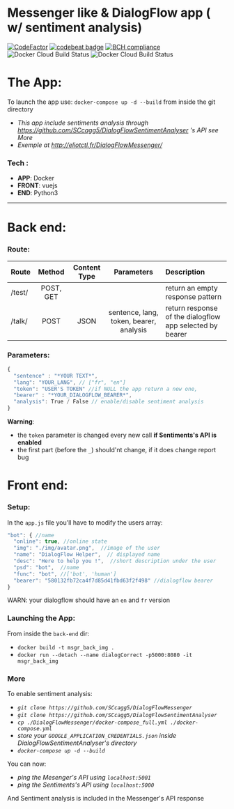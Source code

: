 # Messenger like & DialogFlow app ( w/ sentiment analysis)

[![CodeFactor](https://www.codefactor.io/repository/github/sccagg5/dialogflowmessenger/badge)](https://www.codefactor.io/repository/github/sccagg5/dialogflowmessenger)
[![codebeat badge](https://codebeat.co/badges/861fa6b1-def4-4b0f-98b4-79977d84bf33)](https://codebeat.co/projects/github-com-sccagg5-dialogflowmessenger-master)
[![BCH compliance](https://bettercodehub.com/edge/badge/SCcagg5/DialogFlowMessenger?branch=master)](https://bettercodehub.com/)
![Docker Cloud Build Status](https://img.shields.io/docker/cloud/build/eliotctl/dialogflowmessenger-frnt.svg?label=docker%20front-end)
![Docker Cloud Build Status](https://img.shields.io/docker/cloud/build/eliotctl/dialogflowmessenger-back.svg?label=docker%20back-end)

# The App:
To launch the app use: `docker-compose up -d --build` from inside the git directory

 * _This app include sentiments analysis through https://github.com/SCcagg5/DialogFlowSentimentAnalyser 's API see More_
 * _Exemple at http://eliotctl.fr/DialogFlowMessenger/_

### Tech :
 
  * **APP**: Docker
  * **FRONT**: vuejs
  * **END**: Python3
  
  
---

# Back end:

### Route:  

Route| Method| Content Type |Parameters| Description |
:-|:-:|:-:|:-:|:-|
/test/ | POST, GET |  |  | return an empty response pattern
/talk/ | POST | JSON | sentence, lang, token, bearer, analysis | return response of the dialogflow app selected by bearer

### Parameters:
```javascript
{
  "sentence" : "*YOUR TEXT*",
  "lang": "YOUR_LANG", // ["fr", "en"]
  "token": "USER'S TOKEN" //if NULL the app return a new one,
  "bearer" : "*YOUR_DIALOGFLOW_BEARER*",
  "analysis": True / False // enable/disable sentiment analysis
}
```

**Warning**: 
  * the `token` parameter is changed every new call **if Sentiments's API is enabled**
  * the first part (before the `_`) should'nt change, if it does change report bug
# Front end:


### Setup:

In the `app.js` file you'll have to modify the users array: 

```javascript
"bot": { //name
  "online": true, //online state 
  "img": "./img/avatar.png",  //image of the user
  "name": "DialogFlow Helper",  // displayed name
  "desc": "Here to help you !",  //short description under the user
  "psd": "bot",  //name
  "func": "bot", //['bot', 'human'] 
  "bearer": "580132fb72ca4f7d85d41fbd63f2f498" //dialogflow bearer
}
```

WARN: your dialogflow should have an `en` and `fr` version

### Launching the App:  

From inside the `back-end` dir:

 * `docker build -t msgr_back_img .`
 * `docker run --detach --name dialogCorrect -p5000:8080 -it msgr_back_img`

### More

To enable sentiment analysis:

* _`git clone https://github.com/SCcagg5/DialogFlowMessenger`_
* _`git clone https://github.com/SCcagg5/DialogFlowSentimentAnalyser`_
* _`cp ./DialogFlowMessenger/docker-compose_full.yml ./docker-compose.yml`_
* _store your `GOOGLE_APPLICATION_CREDENTIALS.json` inside DialogFlowSentimentAnalyser's directory_
* _`docker-compose up -d --build`_

You can now:

* *ping the Mesenger's API using `localhost:5001`*
* *ping the Sentiments's API using `localhost:5000`*

And Sentiment analysis is included in the Messenger's API response
